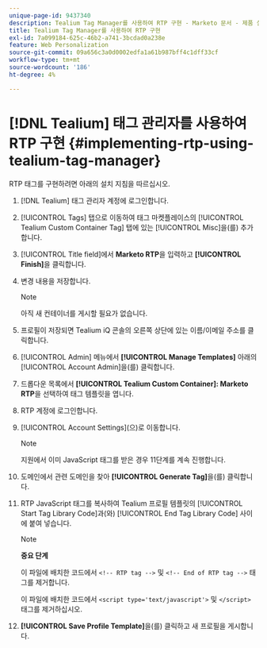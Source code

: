 ```yaml
---
unique-page-id: 9437340
description: Tealium Tag Manager를 사용하여 RTP 구현 - Marketo 문서 - 제품 설명서
title: Tealium Tag Manager를 사용하여 RTP 구현
exl-id: 7a099184-625c-46b2-a741-3bcdad0a238e
feature: Web Personalization
source-git-commit: 09a656c3a0d0002edfa1a61b987bff4c1dff33cf
workflow-type: tm+mt
source-wordcount: '186'
ht-degree: 4%

---
```


# [!DNL Tealium] 태그 관리자를 사용하여 RTP 구현 {#implementing-rtp-using-tealium-tag-manager}

RTP 태그를 구현하려면 아래의 설치 지침을 따르십시오.

1. [!DNL Tealium] 태그 관리자 계정에 로그인합니다.

1. [!UICONTROL Tags] 탭으로 이동하여 태그 마켓플레이스의 [!UICONTROL Tealium Custom Container Tag] 탭에 있는 [!UICONTROL Misc]을(를) 추가합니다.

1. [!UICONTROL Title field]에서 **Marketo RTP**&#x200B;을 입력하고 **[!UICONTROL Finish]**&#x200B;을 클릭합니다.

1. 변경 내용을 저장합니다.

   >[!NOTE]
   >
   >아직 새 컨테이너를 게시할 필요가 없습니다.

1. 프로필이 저장되면 Tealium iQ 콘솔의 오른쪽 상단에 있는 이름/이메일 주소를 클릭합니다.

1. [!UICONTROL Admin] 메뉴에서 **[!UICONTROL Manage Templates]** 아래의 [!UICONTROL Account Admin]을(를) 클릭합니다.

1. 드롭다운 목록에서 **[!UICONTROL Tealium Custom Container]: Marketo RTP**&#x200B;을 선택하여 태그 템플릿을 엽니다.

1. RTP 계정에 로그인합니다.

1. [!UICONTROL Account Settings]&#x200B;(으)로 이동합니다.

   >[!NOTE]
   >
   >지원에서 이미 JavaScript 태그를 받은 경우 11단계를 계속 진행합니다.

1. 도메인에서 관련 도메인을 찾아 **[!UICONTROL Generate Tag]**&#x200B;을(를) 클릭합니다.

1. RTP JavaScript 태그를 복사하여 Tealium 프로필 템플릿의 [!UICONTROL Start Tag Library Code]과(와) [!UICONTROL End Tag Library Code] 사이에 붙여 넣습니다.

   >[!NOTE]
   >
   >**중요 단계**
   >
   >이 파일에 배치한 코드에서 `<!-- RTP tag -->` 및 `<!-- End of RTP tag -->` 태그를 제거합니다.
   >
   >이 파일에 배치한 코드에서 `<script type='text/javascript'>` 및 `</script>` 태그를 제거하십시오.

1. **[!UICONTROL Save Profile Template]**&#x200B;을(를) 클릭하고 새 프로필을 게시합니다.
